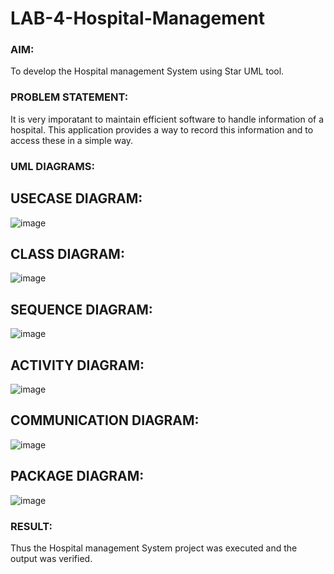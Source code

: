 # LAB-4-Hospital-Management
### AIM:
To develop the Hospital management System using Star UML tool.
### PROBLEM STATEMENT:
It is very imporatant to maintain efficient software to handle information of a hospital.
This application provides a way to record this information and to access these in a simple way.

### UML DIAGRAMS:
## USECASE DIAGRAM:
![image](https://github.com/user-attachments/assets/a1978f8c-1b74-4771-a85a-7192f9ca0f09)

## CLASS DIAGRAM:
![image](https://github.com/user-attachments/assets/894d4a34-404b-4bdb-ab47-da0d1c2ddffc)


## SEQUENCE DIAGRAM:
![image](https://github.com/user-attachments/assets/8a2b870f-4894-493a-930f-7855a7d9b436)

## ACTIVITY DIAGRAM:

![image](https://github.com/user-attachments/assets/aa5ca93c-bd4a-4cd6-a583-a0e606d7403d)

## COMMUNICATION DIAGRAM:

![image](https://github.com/user-attachments/assets/bc7e1d38-0572-493a-937c-8f9c8af17b8b)

## PACKAGE DIAGRAM:

![image](https://github.com/user-attachments/assets/558ddfc6-e09b-4b0d-a2d7-3394f423b3cf)


### RESULT:
Thus the Hospital management System project was executed and the output was verified.
